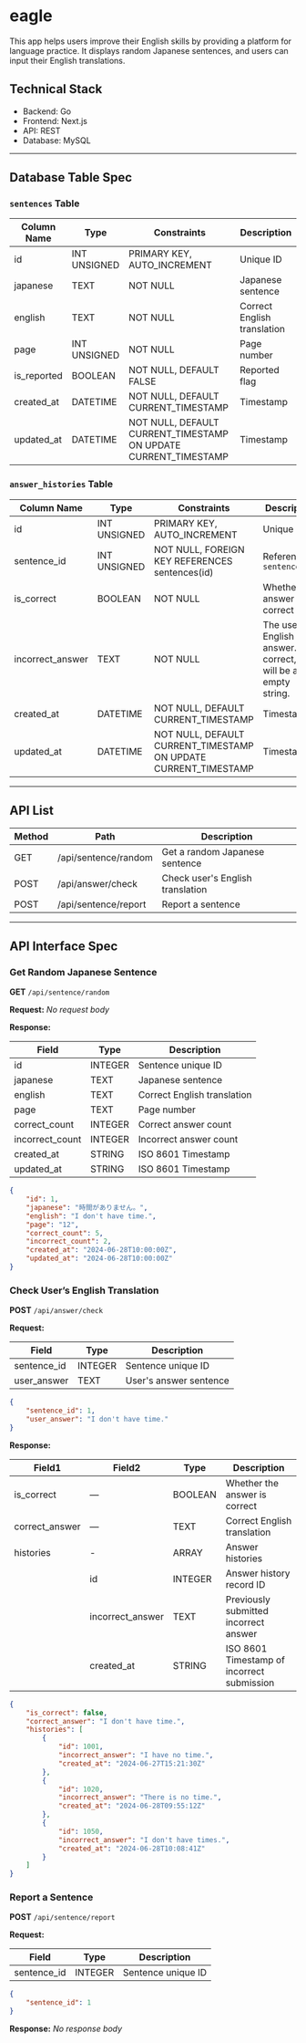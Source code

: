 # eagle

This app helps users improve their English skills by providing a platform for language practice. It displays random Japanese sentences, and users can input their English translations.

## Technical Stack

- Backend: Go
- Frontend: Next.js
- API: REST
- Database: MySQL

---

## Database Table Spec

### `sentences` Table

| Column Name | Type         | Constraints                                                     | Description                 |
| ----------- | ------------ | --------------------------------------------------------------- | --------------------------- |
| id          | INT UNSIGNED | PRIMARY KEY, AUTO_INCREMENT                                     | Unique ID                   |
| japanese    | TEXT         | NOT NULL                                                        | Japanese sentence           |
| english     | TEXT         | NOT NULL                                                        | Correct English translation |
| page        | INT UNSIGNED | NOT NULL                                                        | Page number                 |
| is_reported | BOOLEAN      | NOT NULL, DEFAULT FALSE                                         | Reported flag               |
| created_at  | DATETIME     | NOT NULL, DEFAULT CURRENT_TIMESTAMP                             | Timestamp                   |
| updated_at  | DATETIME     | NOT NULL, DEFAULT CURRENT_TIMESTAMP ON UPDATE CURRENT_TIMESTAMP | Timestamp                   |

### `answer_histories` Table

| Column Name      | Type         | Constraints                                                     | Description                                                          |
| ---------------- | ------------ | --------------------------------------------------------------- | -------------------------------------------------------------------- |
| id               | INT UNSIGNED | PRIMARY KEY, AUTO_INCREMENT                                     | Unique ID                                                            |
| sentence_id      | INT UNSIGNED | NOT NULL, FOREIGN KEY REFERENCES sentences(id)                  | Reference to `sentences.id`                                          |
| is_correct       | BOOLEAN      | NOT NULL                                                        | Whether the answer is correct                                        |
| incorrect_answer | TEXT         | NOT NULL                                                        | The user’s English answer. If correct, this will be an empty string. |
| created_at       | DATETIME     | NOT NULL, DEFAULT CURRENT_TIMESTAMP                             | Timestamp                                                            |
| updated_at       | DATETIME     | NOT NULL, DEFAULT CURRENT_TIMESTAMP ON UPDATE CURRENT_TIMESTAMP | Timestamp                                                            |

---

## API List

| Method | Path                 | Description                      |
| ------ | -------------------- | -------------------------------- |
| GET    | /api/sentence/random | Get a random Japanese sentence   |
| POST   | /api/answer/check    | Check user's English translation |
| POST   | /api/sentence/report | Report a sentence                |

---

## API Interface Spec

### Get Random Japanese Sentence

**GET** `/api/sentence/random`

**Request:**
_No request body_

**Response:**

| Field           | Type    | Description                 |
| --------------- | ------- | --------------------------- |
| id              | INTEGER | Sentence unique ID          |
| japanese        | TEXT    | Japanese sentence           |
| english         | TEXT    | Correct English translation |
| page            | TEXT    | Page number                 |
| correct_count   | INTEGER | Correct answer count        |
| incorrect_count | INTEGER | Incorrect answer count      |
| created_at      | STRING  | ISO 8601 Timestamp          |
| updated_at      | STRING  | ISO 8601 Timestamp          |

```json
{
    "id": 1,
    "japanese": "時間がありません。",
    "english": "I don't have time.",
    "page": "12",
    "correct_count": 5,
    "incorrect_count": 2,
    "created_at": "2024-06-28T10:00:00Z",
    "updated_at": "2024-06-28T10:00:00Z"
}
```

### Check User’s English Translation

**POST** `/api/answer/check`

**Request:**

| Field       | Type    | Description            |
| ----------- | ------- | ---------------------- |
| sentence_id | INTEGER | Sentence unique ID     |
| user_answer | TEXT    | User's answer sentence |

```json
{
    "sentence_id": 1,
    "user_answer": "I don't have time."
}
```

**Response:**

| Field1         | Field2           | Type    | Description                                |
| -------------- | ---------------- | ------- | ------------------------------------------ |
| is_correct     | —                | BOOLEAN | Whether the answer is correct              |
| correct_answer | —                | TEXT    | Correct English translation                |
| histories      | -                | ARRAY   | Answer histories                           |
|                | id               | INTEGER | Answer history record ID                   |
|                | incorrect_answer | TEXT    | Previously submitted incorrect answer      |
|                | created_at       | STRING  | ISO 8601 Timestamp of incorrect submission |

```json
{
    "is_correct": false,
    "correct_answer": "I don't have time.",
    "histories": [
        {
            "id": 1001,
            "incorrect_answer": "I have no time.",
            "created_at": "2024-06-27T15:21:30Z"
        },
        {
            "id": 1020,
            "incorrect_answer": "There is no time.",
            "created_at": "2024-06-28T09:55:12Z"
        },
        {
            "id": 1050,
            "incorrect_answer": "I don't have times.",
            "created_at": "2024-06-28T10:08:41Z"
        }
    ]
}
```

### Report a Sentence

**POST** `/api/sentence/report`

**Request:**

| Field       | Type    | Description        |
| ----------- | ------- | ------------------ |
| sentence_id | INTEGER | Sentence unique ID |

```json
{
    "sentence_id": 1
}
```

**Response:**
_No response body_
